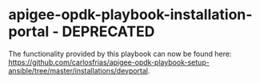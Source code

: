 # apigee-opdk-playbook-installation-portal - DEPRECATED

The functionality provided by this playbook can now be found here: https://github.com/carlosfrias/apigee-opdk-playbook-setup-ansible/tree/master/installations/devportal.
